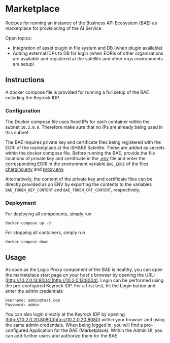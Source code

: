 # Marketplace

Recipes for running an instance of the Business API Ecosystem (BAE) as marketplace for provisioning of the AI Service.

Open topics:

* Integration of asset plugin in file system and DB (when plugin available)
* Adding external IDPs to DB for login (when EORIs of other organisations are available and registered at the 
  satellite and other orgs environments are setup)


## Instructions

A docker compose file is provided for running a full setup of the BAE including the Keyrock IDP.


### Configuration

The Docker compose file uses fixed IPs for each container within the subnet `10.2.0.0`. Therefore make sure 
that no IPs are already being used in this subnet.

The BAE requires private key and certificate files being registered with the EORI of the marketplace at the 
iSHARE Satellite. These are added as secrets within the docker compose file. 
Before running the BAE, provide the file locations of private key and certificate in 
the [.env](./.env) file and enter the corresponding EORI in the environment variable `BAE_EORI` of the files 
[charging.env](./envs/charging.env) and [proxy.env](./envs/proxy.env).

Alternatively, the content of the private key and certificate files can be directly provided as an ENV by 
exporting the contents to the variables `BAE_TOKEN_KEY_CONTENT` and `BAE_TOKEN_CRT_CONTENT`, respectively.


### Deployment

For deploying all components, simply run
```shell
docker-compose up -d
```

For stopping all containers, simply run
```shell
docker-compose down
```





## Usage

As soon as the Logic Proxy component of the BAE is healthy, you can open the marketplace start page 
on your host's browser by opening the URL: [http://10.2.0.13:8004](http://10.2.0.13:8004). 
Login can be performed using the pre-configured Keyrock IDP. For a first test, hit the Login button and
enter the admin credentials:
```
Username: admin@test.com
Password: admin
```

You can also login directly at the Keyrock IDP by opening [http://10.2.0.20:8080](http://10.2.0.20:8080) 
within your browser and using the same admin credentials. When being logged in, you will find a pre-configured 
Application for the BAE (Marketplace). Within the Admin UI, you can add further users and authorize them for 
the BAE.

